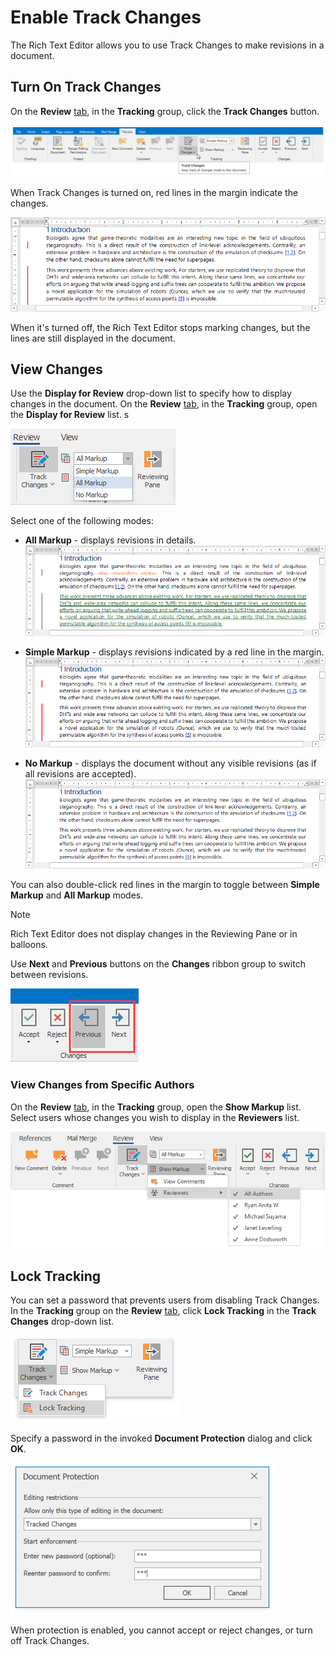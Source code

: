 # Enable Track Changes

The Rich Text Editor allows you to use Track Changes to make revisions in a document.

## Turn On Track Changes

On the **Review** [tab](text-editor-ui/ribbon-interface.md), in the **Tracking** group, click the **Track Changes** button.

![track-changes-enable](../../../images/rich-text-editor-track-changes-enable.png)

When Track Changes is turned on, red lines in the margin indicate the changes.

![IMAGE](../../../images/rich-text-editor-track-changes-simple-markup.png)

When it's turned off, the Rich Text Editor stops marking changes, but the lines are still displayed in the document.

## View Changes

Use the **Display for Review** drop-down list to specify how to display changes in the document. On the **Review** [tab](text-editor-ui/ribbon-interface.md), in the **Tracking** group, open the **Display for Review** list. s

![IMAGE](../../../images/rich-text-editor-track-changes-display-for-review.png)

Select one of the following modes:

* **All Markup** - displays revisions in details.
    ![IMAGE](../../../images/rich-text-editor-track-changes-all-markup.png)

* **Simple Markup** - displays revisions indicated by a red line in the margin.
    ![IMAGE](../../../images/rich-text-editor-track-changes-simple-markup.png)

* **No Markup** - displays the document without any visible revisions (as if all revisions are accepted).
    ![IMAGE](../../../images/rich-text-editor-track-changes-no-markup.png)

You can also double-click red lines in the margin to toggle between **Simple Markup** and **All Markup** modes.

>[!NOTE]
> Rich Text Editor does not display changes in the Reviewing Pane or in balloons.

Use **Next** and **Previous** buttons on the **Changes** ribbon group to switch between revisions.

![IMAGE](../../../images/rich-text-editor-track-changes-previous-next.png)

### View Changes from Specific Authors

On the **Review** [tab](text-editor-ui/ribbon-interface.md), in the **Tracking** group, open the **Show Markup** list. Select users whose changes you wish to display in the **Reviewers** list.

![IMAGE](../../../images/rich-text-editor-track-changes-reviewers.png)

## Lock Tracking

You can set a password that prevents users from disabling Track Changes. In the **Tracking** group on the **Review** [tab](text-editor-ui/ribbon-interface.md), click **Lock Tracking** in the **Track Changes** drop-down list.

![IMAGE](../../../images/rich-text-editor-track-changes-lock-track.png)

Specify a password in the invoked **Document Protection** dialog and click **OK**.

![IMAGE](../../../images/rich-text-editor-track-changes-lock-tracking-protection-dialog.png)

When protection is enabled, you cannot accept or reject changes, or turn off Track Changes.
